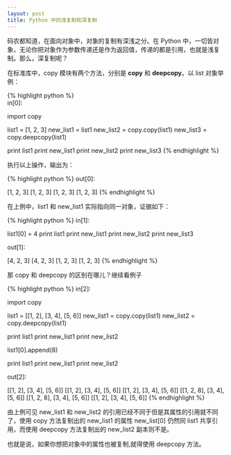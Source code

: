 ```yaml
---
layout: post
title: Python 中的浅复制和深复制
---
```

码农都知道，在面向对象中，对象的复制有深浅之分。在 Python 中，一切皆对象，无论你把对象作为参数传递还是作为返回值，传递的都是引用，也就是浅复制。那么，深复制呢？

在标准库中，copy 模块有两个方法，分别是 **copy** 和 **deepcopy**。以 list 对象举例：

{% highlight python %}	
in[0]:

import copy

list1 = [1, 2, 3]
new_list1 = list1
new_list2 = copy.copy(list1)
new_list3 = copy.deepcopy(list1)

print list1
print new_list1
print new_list2
print new_list3
{% endhighlight %}

执行以上操作，输出为：

{% highlight python %}
out[0]:

[1, 2, 3]
[1, 2, 3]
[1, 2, 3]
[1, 2, 3]
{% endhighlight %}

在上例中，list1 和 new_list1 实际指向同一对象，证据如下：
	
{% highlight python %}
in[1]:

list1[0] = 4
print list1
print new_list1
print new_list2
print new_list3

out[1]:

[4, 2, 3]
[4, 2, 3]
[1, 2, 3]
[1, 2, 3]
{% endhighlight %}


那 copy 和 deepcopy 的区别在哪儿？继续看例子

{% highlight python %}
in[2]:

import copy

list1 = [[1, 2], [3, 4], [5, 6]]
new_list1 = copy.copy(list1)
new_list2 = copy.deepcopy(list1)

print list1
print new_list1
print new_list2

list1[0].append(8)

print list1
print new_list1
print new_list2

out[2]:

[[1, 2], [3, 4], [5, 6]]
[[1, 2], [3, 4], [5, 6]]
[[1, 2], [3, 4], [5, 6]]
[[1, 2, 8], [3, 4], [5, 6]]
[[1, 2, 8], [3, 4], [5, 6]]
[[1, 2], [3, 4], [5, 6]]
{% endhighlight %}


由上例可见 new_list1 和 new_list2 的引用已经不同于但是其属性的引用就不同了，使用 copy 方法复制出的 new_list1 的属性 new_list[0] 仍然同 list1 共享引用，而使用 deepcopy 方法复制出的 new_list2 副本则不是。

也就是说，如果你想把对象中的属性也被复制,就得使用 deepcopy 方法。
	
	
	
	
	

